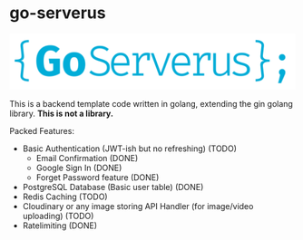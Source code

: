 # go-serverus
![GoServerus Logo](/public/logo.svg)  

This is a backend template code written in golang, extending the gin golang library. **This is not a library.**

Packed Features:
- Basic Authentication (JWT-ish but no refreshing) (TODO)
  - Email Confirmation (DONE)
  - Google Sign In (DONE)
  - Forget Password feature (DONE)
- PostgreSQL Database (Basic user table) (DONE)
- Redis Caching (TODO)
- Cloudinary or any image storing API Handler (for image/video uploading) (TODO)
- Ratelimiting (DONE)
